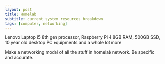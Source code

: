 ```yaml
---
layout: post
title: Homelab
subtitle: current system resources breakdown   
tags: [computer, networking]
---
```


Lenovo Laptop i5 8th gen processor, Raspberry Pi 4 8GB RAM, 500GB SSD, 10 year old desktop PC equipments and a whole lot more

Make a networking model of all the stuff in homelab network. Be specific and accurate.